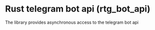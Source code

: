# Rust telegram bot api (rtg_bot_api)
The library provides asynchronous access to the telegram bot api
